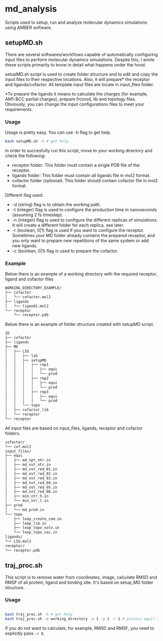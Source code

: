 # md_analysis
Scripts used to setup, run and analyze molecular dynamics simulations using AMBER software.
## setupMD.sh
There are several softwares/workflows capable of automatically configuring input files to perform molecular dynamics simulations. Despite this, I wrote these scripts primarily to know in detail what happens under the hood.  

setupMD.sh script is used to create folder structure and to edit and copy the input files to their respective locations. Also, it will 
prepare* the receptor and ligands/cofactor. All template input files are locate in input_files folder.  

*To prepare the ligands it means to calculate the charges (for example, AM1-BCC partial charges), prepare frcmod, lib and topology files.
Obviously, you can change the input configurations files to meet your requirements.
### Usage
Usage is pretty easy. You can use -h flag to get help.
```bash
bash setupMD.sh -h # get help.
```
In order to succesfully run this script, move to your working directory and check the following:
- receptor folder: This folder must contain a single PDB file of the receptor.
- ligands folder: This folder must contain all ligands file in mol2 format.
- cofactor folder (optional): This folder should contain cofactor file in mol2 format.

Different flag used:
- -d (string) flag is to obtain the working path.
- -t (integer) flag is used to configure the production time in nanoseconds (assuming 2 fs timestep).
- -n (integer) flag is used to configure the different replicas of simulations. It will create a different folder for each replica, see later.
- -r (boolean, 0|1) flag is used if you want to configure the receptor. Sometimes your MD folder already contains the prepared receptor, and you only want to prepare new repetitions of the same system or add new ligands.
- -c (boolean, 0|1) flag is used to prepare the cofactor.

### Example 
Below there is an example of a working directory with the required receptor, ligand and cofactor files

```bash
WORKING_DIRECTORY_EXAMPLE/
├── cofactor
│   └── cofactor.mol2
├── ligands
│   └── ligand1.mol2
└── receptor
    └── receptor.pdb
```

Below there is an example of folder structure created with setupMD script.
```bash
ID
├── cofactor
├── ligands
├── MD
│   ├── LIG
│   │   ├── lib
│   │   ├── setupMD
│   │   │   ├── rep1
│   │   │   │   ├── equi
│   │   │   │   └── prod
│   │   │   ├── rep2
│   │   │   │   ├── equi
│   │   │   │   └── prod
│   │   │   ├── rep3
│   │   │   │   ├── equi
│   │   │   │   └── prod
│   │   └── topo
│   ├── cofactor_lib
│   └── receptor
└── receptor
```
All input files are based on input_files, ligands, receptor and cofactor folders.
```bash
cofactor/
└── cof.mol2
input_files/
├── equi
│   ├── md_npt_ntr.in
│   ├── md_nvt_ntr.in
│   ├── md_nvt_red_01.in
│   ├── md_nvt_red_02.in
│   ├── md_nvt_red_03.in
│   ├── md_nvt_red_04.in
│   ├── md_nvt_red_05.in
│   ├── md_nvt_red_06.in
│   ├── min_ntr_h.in
│   └── min_ntr_l.in
├── prod
│   └── md_prod.in
└── topo
    ├── leap_create_com.in
    ├── leap_lib.in
    ├── leap_topo_solv.in
    └── leap_topo_vac.in
ligands/
└── LIG.mol2
receptor/
└── receptor.pdb
```
## traj_proc.sh
This script is to remove water from coordinates, image, calculate RMSD and RMSF of all protein, ligand and binding site.
It's based on setup_MD folder structure.
### Usage
```bash

bash traj_proc.sh -h # get help
bash traj_proc.sh -d working_directory -e 1 -p 1 -r 1 # process equil and prod phase. Also, calculate RMSD/F
```
If you do not want to calculate, for example, RMSD and RMSF, you need to explicitly pass `-r 0`.
## 
